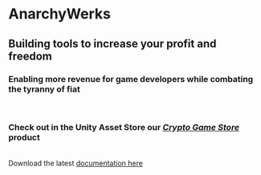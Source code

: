 # AnarchyWerks

## Building tools to increase your profit and freedom

### Enabling more revenue for game developers while combating the tyranny of fiat

<br>

### Check out in the Unity Asset Store our [*Crypto Game Store*](https://u3d.as/3BvW) product

<br>Download the latest [documentation here](releases/CryptoGameStore.pdf)

